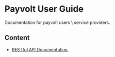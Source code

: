 # Payvolt User Guide

Documentation for payvolt users \ service providers.

## Content

- [RESTful API Documentation.](https://github.com/payvolt-io/manual/blob/main/RESTAPI/Documentation.md)
